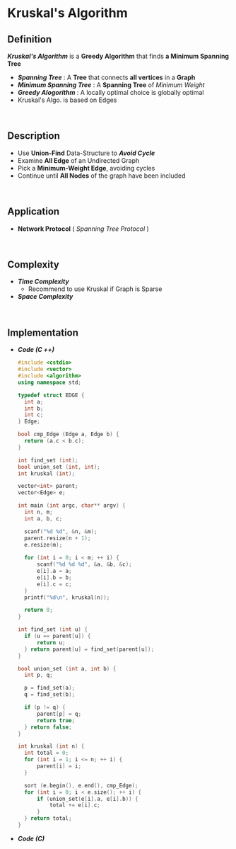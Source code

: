 # Kruskal's Algorithm

## Definition

**_Kruskal's Algorithm_** is a **Greedy Algorithm** that finds **a Minimum Spanning Tree**

- **_Spanning Tree_** : A **Tree** that connects **all vertices** in a **Graph**
- **_Minimum Spanning Tree_** : A **Spanning Tree** of _Minimum Weight_ 
- **_Greedy Alogorithm_** : A locally optimal choice is globally optimal
- Kruskal's Algo. is based on Edges

<br>

## Description

- Use **Union-Find** Data-Structure to **_Avoid Cycle_**
- Examine **All Edge** of an Undirected Graph
- Pick a **Minimum-Weight Edge**, avoiding cycles
- Continue until **All Nodes** of the graph have been included

<br>

## Application
* **Network Protocol** ( *Spanning Tree Protocol* )
<br>

## Complexity

* **_Time Complexity_**
  * Recommend to use Kruskal if Graph is Sparse
* **_Space Complexity_**

<br>

## Implementation

* **_Code (C ++)_**

  ```c++
  #include <cstdio>
  #include <vector>
  #include <algorithm>
  using namespace std;
  
  typedef struct EDGE {
  	int a;
  	int b;
  	int c;
  } Edge;
  
  bool cmp_Edge (Edge a, Edge b) {
  	return (a.c < b.c);
  }
  
  int find_set (int);
  bool union_set (int, int);
  int kruskal (int);
  
  vector<int> parent;
  vector<Edge> e;
  
  int main (int argc, char** argv) {
  	int n, m;
  	int a, b, c;
  
  	scanf("%d %d", &n, &m);
  	parent.resize(n + 1);
  	e.resize(m);
  	
  	for (int i = 0; i < m; ++ i) {
  		scanf("%d %d %d", &a, &b, &c);
  		e[i].a = a;
  		e[i].b = b;
  		e[i].c = c;
  	}
  	printf("%d\n", kruskal(n));
  
  	return 0;
  }
  
  int find_set (int u) {
  	if (u == parent[u]) {
  		return u;
  	} return parent[u] = find_set(parent[u]);
  }
  
  bool union_set (int a, int b) {
  	int p, q;
  
  	p = find_set(a);
  	q = find_set(b);
  
  	if (p != q) {
  		parent[p] = q;
  		return true;
  	} return false;
  }
  
  int kruskal (int n) {
  	int total = 0;
  	for (int i = 1; i <= n; ++ i) {
  		parent[i] = i;
  	}
  
  	sort (e.begin(), e.end(), cmp_Edge);
  	for (int i = 0; i < e.size(); ++ i) {
  		if (union_set(e[i].a, e[i].b)) {
  			total += e[i].c;
  		}
  	} return total;
  }
  ```

  

* **_Code (C)_**



